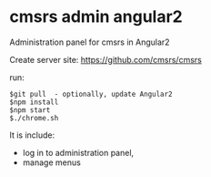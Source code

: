 # cmsrs admin angular2

Administration panel for cmsrs in Angular2

Create server site:
https://github.com/cmsrs/cmsrs

run:
```shell
$git pull  - optionally, update Angular2
$npm install
$npm start
$./chrome.sh
```

It is include:
- log in to administration panel,
- manage menus 
